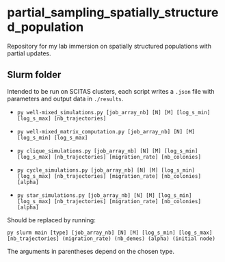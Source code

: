 # partial_sampling_spatially_structured_population
Repository for my lab immersion on spatially structured populations with partial updates.


## Slurm folder
Intended to be run on SCITAS clusters, each script writes a `.json` file with parameters and output data in `./results`.

- `py well-mixed_simulations.py [job_array_nb] [N] [M] [log_s_min] [log_s_max] [nb_trajectories]`

- `py well-mixed_matrix_computation.py [job_array_nb] [N] [M] [log_s_min] [log_s_max]`

- `py clique_simulations.py [job_array_nb] [N] [M] [log_s_min] [log_s_max] [nb_trajectories] [migration_rate] [nb_colonies]`

- `py cycle_simulations.py [job_array_nb] [N] [M] [log_s_min] [log_s_max] [nb_trajectories] [migration_rate] [nb_colonies] [alpha]`

- `py star_simulations.py [job_array_nb] [N] [M] [log_s_min] [log_s_max] [nb_trajectories] [migration_rate] [nb_colonies] [alpha]`


Should be replaced by running: 

`py slurm main [type] [job_array_nb] [N] [M] [log_s_min] [log_s_max] [nb_trajectories] (migration_rate) (nb_demes) (alpha) (initial node)`

The arguments in parentheses depend on the chosen type.


